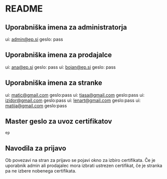 # README

## Uporabniška imena za administratorja
ui: admin@ep.si geslo: pass

## Uporabniška imena za prodajalce
ui: ana@ep.si geslo: pass
ui: bojan@ep.si geslo: pass

## Uporabniška imena za stranke
ui: matic@gmail.com geslo:pass
ui: tjasa@gmail.com geslo:pass
ui: izidor@gmail.com geslo:pass
ui: lenart@gmail.com geslo:pass
ui: matija@gmail.com geslo:pass

## Master geslo za uvoz certifikatov
```ep```


## Navodila za prijavo
Ob povezavi na stran za prijavo se pojavi okno za izbiro certifikata.
Če je uporabnik admin ali prodajalec mora izbrati ustrezen certifikat, če
je stranka pa ne izbere nobenega certifikata.
